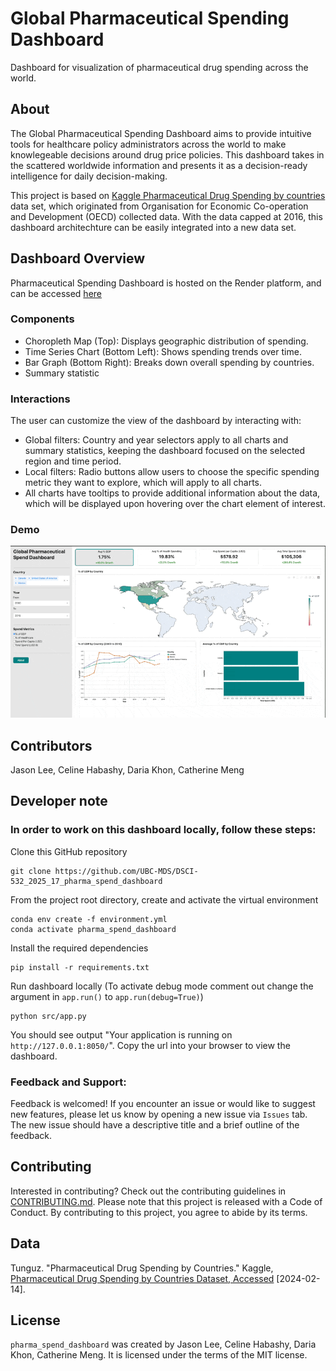 # Global Pharmaceutical Spending Dashboard

Dashboard for visualization of pharmaceutical drug spending across the world.

## About
The Global Pharmaceutical Spending Dashboard aims to provide intuitive tools for healthcare policy administrators across the world to make knowlegeable decisions around drug price policies. This dashboard takes in the scattered worldwide information and presents it as a decision-ready intelligence for daily decision-making.

This project is based on [Kaggle Pharmaceutical Drug Spending by countries](https://www.kaggle.com/datasets/tunguz/pharmaceutical-drug-spending-by-countries/data) data set, which originated from Organisation for Economic Co-operation and Development (OECD) collected data. With the data capped at 2016, this dashboard architechture can be easily integrated into a new data set.

## Dashboard Overview
Pharmaceutical Spending Dashboard is hosted on the Render platform, and can be accessed [here](https://dsci-532-2025-17-pharma-spend-dashboard.onrender.com/)
### Components
- Choropleth Map (Top): Displays geographic distribution of spending.
- Time Series Chart (Bottom Left): Shows spending trends over time.
- Bar Graph (Bottom Right): Breaks down overall spending by countries.
- Summary statistic
### Interactions
The user can customize the view of the dashboard by interacting with:
- Global filters: Country and year selectors apply to all charts and summary statistics, keeping the dashboard focused on the selected region and time period.
- Local filters: Radio buttons allow users to choose the specific spending metric they want to explore, which will apply to all charts.
- All charts have tooltips to provide additional information about the data, which will be displayed upon hovering over the chart element of interest.

### Demo
![img/demo.gif](/img/demo.gif)

## Contributors
Jason Lee, Celine Habashy, Daria Khon, Catherine Meng

## Developer note
### In order to work on this dashboard locally, follow these steps:
Clone this GitHub repository
```{bash}
git clone https://github.com/UBC-MDS/DSCI-532_2025_17_pharma_spend_dashboard
```
From the project root directory, create and activate the virtual environment

```{bash}
conda env create -f environment.yml
conda activate pharma_spend_dashboard
```

Install the required dependencies

```{bash}
pip install -r requirements.txt
```

Run dashboard locally (To activate debug mode comment out change the argument in `app.run()` to `app.run(debug=True)`)

```{bash}
python src/app.py
```

You should see output "Your application is running on `http://127.0.0.1:8050/`". Copy the url into your browser to view the dashboard.

### Feedback and Support:
Feedback is welcomed! If you encounter an issue or would like to suggest new features, please let us know by opening a new issue via `Issues` tab. The new issue should have a descriptive title and a brief outline of the feedback.

## Contributing
Interested in contributing? Check out the contributing guidelines in [CONTRIBUTING.md](https://github.com/UBC-MDS/DSCI-532_2025_17_pharma_spend_dashboard/blob/main/CONTRIBUTING.md). Please note that this project is released with a Code of Conduct. By contributing to this project, you agree to abide by its terms.

## Data

Tunguz. "Pharmaceutical Drug Spending by Countries." Kaggle, [Pharmaceutical Drug Spending by Countries Dataset, Accessed](https://www.kaggle.com/datasets/tunguz/pharmaceutical-drug-spending-by-countries/data) [2024-02-14].

## License

`pharma_spend_dashboard` was created by Jason Lee, Celine Habashy, Daria Khon, Catherine Meng. It is licensed under the terms of the MIT license.

